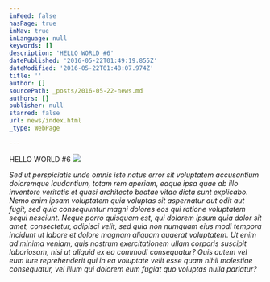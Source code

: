 ```yaml
---
inFeed: false
hasPage: true
inNav: true
inLanguage: null
keywords: []
description: 'HELLO WORLD #6'
datePublished: '2016-05-22T01:49:19.855Z'
dateModified: '2016-05-22T01:48:07.974Z'
title: ''
author: []
sourcePath: _posts/2016-05-22-news.md
authors: []
publisher: null
starred: false
url: news/index.html
_type: WebPage

---
```

HELLO WORLD \#6
![](https://the-grid-user-content.s3-us-west-2.amazonaws.com/bb7a0934-d88c-4485-aa57-133db350957e.jpg)

_Sed ut perspiciatis unde omnis iste natus error sit voluptatem accusantium doloremque laudantium, totam rem aperiam, eaque ipsa quae ab illo inventore veritatis et quasi architecto beatae vitae dicta sunt explicabo. Nemo enim ipsam voluptatem quia voluptas sit aspernatur aut odit aut fugit, sed quia consequuntur magni dolores eos qui ratione voluptatem sequi nesciunt. Neque porro quisquam est, qui dolorem ipsum quia dolor sit amet, consectetur, adipisci velit, sed quia non numquam eius modi tempora incidunt ut labore et dolore magnam aliquam quaerat voluptatem. Ut enim ad minima veniam, quis nostrum exercitationem ullam corporis suscipit laboriosam, nisi ut aliquid ex ea commodi consequatur? Quis autem vel eum iure reprehenderit qui in ea voluptate velit esse quam nihil molestiae consequatur, vel illum qui dolorem eum fugiat quo voluptas nulla pariatur?_